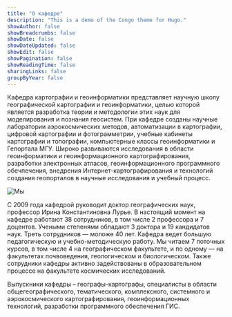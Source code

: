 ```yaml
---
title: "О кафедре"
description: "This is a demo of the Congo theme for Hugo."
showAuthor: false
showBreadcrumbs: false
showDate: false
showDateUpdated: false
showEdit: false
showPagination: false
showReadingTime: false
sharingLinks: false
groupByYear: false
---
```


Кафедра картографии и геоинформатики представляет научную школу географической картографии и геоинформатики, целью которой является разработка теории и методологии этих наук для моделирования и познания геосистем. При кафедре созданы научные лаборатории аэрокосмических методов, автоматизации в картографии, цифровой картографии и фотограмметрии, учебные кабинеты картографии и топографии, компьютерные классы геоинформатики и Гепортала МГУ. Широко развиваются исследования в области геоинформатики и геоинформационного картографирования, разработки электронных атласов, геоинформационного программного обечпечения, внедрения Интернет-картографирования и технологий создания геопорталов в научные исследования и учебный процесс.

![Мы](img/cafedra.jpg)

С 2009 года кафедрой руководит доктор географических наук, профессор Ирина Константиновна Лурье. В настоящий момент на кафедре работают 38 сотрудников, в том числе 2 профессора и 7 доцентов. Учеными степенями обладают 3 доктора и 19 кандидатов наук. Треть сотрудников — моложе 40 лет.
Кафедра ведет большую педагогическую и учебно-методическую работу. Мы читаем 7 поточных курсов, в том числе 4 на географическом факультете, и по одному — на факультетах почвоведения, геологическом и биологическом. Также сотрудники кафедры активно задействованы в образовательном процессе на факультете космических исследований. 

Выпускники кафедры – географы-картографы, специалисты в области общегеографического, тематического, комплексного, системного и аэрокосмического картографирования, геоинформационных технологий, разработки программного обеспечения ГИС.